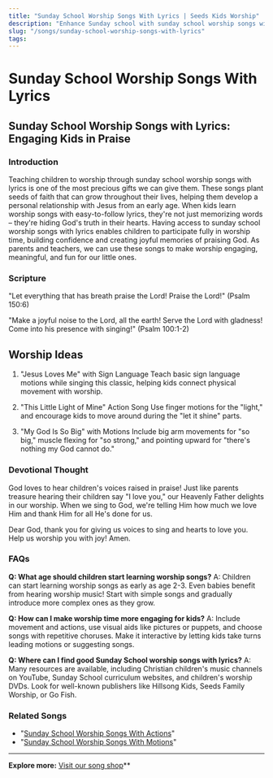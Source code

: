 ```yaml
---
title: "Sunday School Worship Songs With Lyrics | Seeds Kids Worship"
description: "Enhance Sunday school with sunday school worship songs with lyrics that teach faith through music. Educational worship resources for children."
slug: "/songs/sunday-school-worship-songs-with-lyrics"
tags:
---
```


# Sunday School Worship Songs With Lyrics

## Sunday School Worship Songs with Lyrics: Engaging Kids in Praise

### Introduction
Teaching children to worship through sunday school worship songs with lyrics is one of the most precious gifts we can give them. These songs plant seeds of faith that can grow throughout their lives, helping them develop a personal relationship with Jesus from an early age. When kids learn worship songs with easy-to-follow lyrics, they're not just memorizing words – they're hiding God's truth in their hearts. Having access to sunday school worship songs with lyrics enables children to participate fully in worship time, building confidence and creating joyful memories of praising God. As parents and teachers, we can use these songs to make worship engaging, meaningful, and fun for our little ones.

### Scripture
"Let everything that has breath praise the Lord! Praise the Lord!" (Psalm 150:6)

"Make a joyful noise to the Lord, all the earth! Serve the Lord with gladness! Come into his presence with singing!" (Psalm 100:1-2)

## Worship Ideas
1. "Jesus Loves Me" with Sign Language
Teach basic sign language motions while singing this classic, helping kids connect physical movement with worship.

2. "This Little Light of Mine" Action Song
Use finger motions for the "light," and encourage kids to move around during the "let it shine" parts.

3. "My God Is So Big" with Motions
Include big arm movements for "so big," muscle flexing for "so strong," and pointing upward for "there's nothing my God cannot do."

### Devotional Thought
God loves to hear children's voices raised in praise! Just like parents treasure hearing their children say "I love you," our Heavenly Father delights in our worship. When we sing to God, we're telling Him how much we love Him and thank Him for all He's done for us.

Dear God, thank you for giving us voices to sing and hearts to love you. Help us worship you with joy! Amen.

### FAQs

**Q: What age should children start learning worship songs?**
A: Children can start learning worship songs as early as age 2-3. Even babies benefit from hearing worship music! Start with simple songs and gradually introduce more complex ones as they grow.

**Q: How can I make worship time more engaging for kids?**
A: Include movement and actions, use visual aids like pictures or puppets, and choose songs with repetitive choruses. Make it interactive by letting kids take turns leading motions or suggesting songs.

**Q: Where can I find good Sunday School worship songs with lyrics?**
A: Many resources are available, including Christian children's music channels on YouTube, Sunday School curriculum websites, and children's worship DVDs. Look for well-known publishers like Hillsong Kids, Seeds Family Worship, or Go Fish.

### Related Songs

- "[Sunday School Worship Songs With Actions](/songs/sunday-school-worship-songs-with-actions/)"
- "[Sunday School Worship Songs With Motions](/songs/sunday-school-worship-songs-with-motions/)"

---

**Explore more:** [Visit our song shop](https://seedskidsworship.com/shop)**

<!-- Schema Markup -->
<script type="application/ld+json">
{
  "@context": "https://schema.org",
  "@type": "MusicRecording",
  "name": "Sunday School Worship Songs With Lyrics",
  "byArtist": {
    "@type": "MusicGroup",
    "name": "Seeds Kids Worship"
  },
  "isFamilyFriendly": true,
  "url": "https://seedskidsworship.com/songs/sunday-school-worship-songs-with-lyrics/"
}
</script>